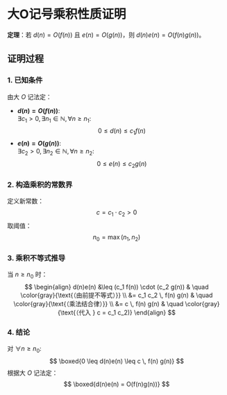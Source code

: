 [//]: # (证明：若d&#40;n&#41;为O&#40;f&#40;n&#41;&#41;，e&#40;n&#41;为O&#40;g&#40;n&#41;&#41;，则d&#40;n&#41;e&#40;n&#41;为O&#40;f&#40;n&#41;g&#40;n&#41;&#41;。)

# 大O记号乘积性质证明

**定理**：若 $d(n) = O(f(n))$ 且 $e(n) = O(g(n))$，则 $d(n)e(n) = O(f(n)g(n))$。

## 证明过程

### 1. 已知条件

由大 $O$ 记法定：

- **$d(n) = O(f(n))$**:  
  $\exists c_1 > 0, \, \exists n_1 \in \mathbb{N}, \, \forall n \geq n_1:$
  $$0 \leq d(n) \leq c_1 f(n)$$
- **$e(n) = O(g(n))$**:  
  $\exists c_2 > 0, \, \exists n_2 \in \mathbb{N}, \, \forall n \geq n_2:$
  $$0 \leq e(n) \leq c_2 g(n)$$

### 2. 构造乘积的常数界

定义新常数：$$
c = c_1 \cdot c_2 > 0
$$取阈值：$$
n_0 = \max(n_1, n_2)
$$

### 3. 乘积不等式推导

当 $n \geq n_0$ 时：$$
\begin{align}
d(n)e(n) &\leq (c_1 f(n)) \cdot (c_2 g(n)) & \quad \color{gray}{\text{（由前提不等式）}} \\
&= c_1 c_2 \, f(n) g(n) & \quad \color{gray}{\text{（乘法结合律）}} \\
&= c \, f(n) g(n) & \quad \color{gray}{\text{（代入 } c = c_1 c_2)}
\end{align}
$$

### 4. 结论

对 $\forall n \geq n_0$:$$
\boxed{0 \leq d(n)e(n) \leq c \, f(n) g(n)}
$$根据大 $O$ 记法定：$$
\boxed{d(n)e(n) = O(f(n)g(n))}
$$
